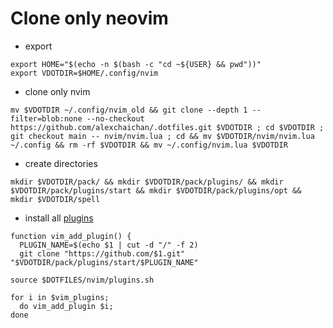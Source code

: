 # Clone only neovim

- export

```
export HOME="$(echo -n $(bash -c "cd ~${USER} && pwd"))"
export VDOTDIR=$HOME/.config/nvim
```

- clone only nvim

`mv $VDOTDIR ~/.config/nvim_old && git clone --depth 1 --filter=blob:none --no-checkout https://github.com/alexchaichan/.dotfiles.git $VDOTDIR ; cd $VDOTDIR ; git checkout main -- nvim/nvim.lua ; cd && mv $VDOTDIR/nvim/nvim.lua ~/.config && rm -rf $VDOTDIR && mv ~/.config/nvim.lua $VDOTDIR`

- create directories

`mkdir $VDOTDIR/pack/ && mkdir $VDOTDIR/pack/plugins/ && mkdir $VDOTDIR/pack/plugins/start && mkdir $VDOTDIR/pack/plugins/opt && mkdir $VDOTDIR/spell`

- install all [plugins](plugins.sh)

```
function vim_add_plugin() {
  PLUGIN_NAME=$(echo $1 | cut -d "/" -f 2)
  git clone "https://github.com/$1.git" "$VDOTDIR/pack/plugins/start/$PLUGIN_NAME"

source $DOTFILES/nvim/plugins.sh

for i in $vim_plugins;
  do vim_add_plugin $i;
done
```
